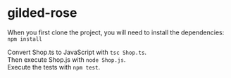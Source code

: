 # gilded-rose

When you first clone the project, you will need to install the dependencies:<br />
`npm install`

Convert Shop.ts to JavaScript with `tsc Shop.ts`.<br />
Then execute Shop.js with `node Shop.js`.<br />
Execute the tests with `npm test`.<br />